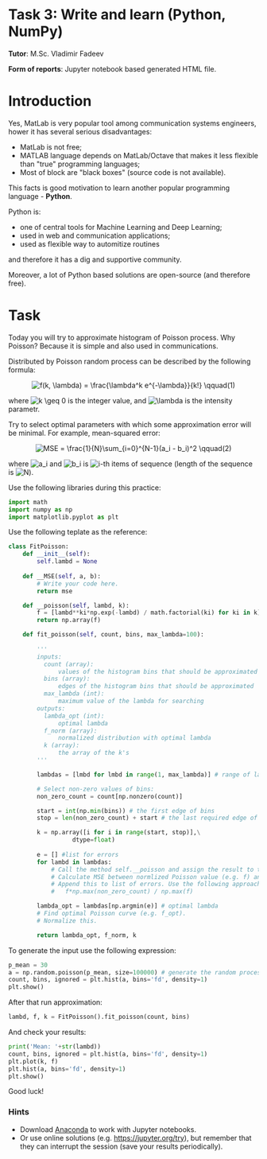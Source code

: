 # Task 3: Write and learn (Python, NumPy)

**Tutor**: M.Sc. Vladimir Fadeev

**Form of reports**: Jupyter notebook based generated HTML file.

# Introduction

Yes, MatLab is very popular tool among communication systems engineers, hower it has several serious disadvantages:
- MatLab is not free;
- MATLAB language depends on MatLab/Octave that makes it less flexible than "true" programming languages;
- Most of block are "black boxes" (source code is not available).

This facts is good motivation to learn another popular programming language - **Python**.

Python is:
- one of central tools for Machine Learning and Deep Learning;
- used in web and communication applications;
- used as flexible way to automitize routines

and therefore it has a dig and supportive community. 

Moreover, a lot of Python based solutions are open-source (and therefore free).

# Task

Today you will try to approximate histogram of Poisson process. Why Poisson? Because it is simple and also used in communications.

Distributed by Poisson random process can be described by the following formula: 

<p align="center"><img align="center" src="https://i.upmath.me/svg/%20f(k%2C%20%5Clambda)%20%3D%20%5Cfrac%7B%5Clambda%5Ek%20e%5E%7B-%5Clambda%7D%7D%7Bk!%7D%20%5Cqquad(1)%20" alt=" f(k, \lambda) = \frac{\lambda^k e^{-\lambda}}{k!} \qquad(1) " /></p>

where <img src="https://i.upmath.me/svg/k%20%5Cgeq%200" alt="k \geq 0" /> is the integer value, and <img src="https://i.upmath.me/svg/%5Clambda" alt="\lambda" /> is the intensity parametr.

Try to select optimal parameters with which some approximation error will be minimal. For example, mean-squared error: 

<p align="center"><img align="center" src="https://i.upmath.me/svg/%20MSE%20%3D%20%5Cfrac%7B1%7D%7BN%7D%5Csum_%7Bi%3D0%7D%5E%7BN-1%7D(a_i%20-%20b_i)%5E2%20%5Cqquad(2)" alt=" MSE = \frac{1}{N}\sum_{i=0}^{N-1}(a_i - b_i)^2 \qquad(2)" /></p>

where <img src="https://i.upmath.me/svg/a_i" alt="a_i" /> and <img src="https://i.upmath.me/svg/b_i" alt="b_i" /> is <img src="https://i.upmath.me/svg/i" alt="i" />-th items of sequence (length of the sequence is  <img src="https://i.upmath.me/svg/N" alt="N" />).

Use the following libraries during this practice:

```python
import math
import numpy as np
import matplotlib.pyplot as plt
```

Use the following teplate as the reference:

```python
class FitPoisson:
    def __init__(self):
        self.lambd = None
    
    def __MSE(self, a, b):
        # Write your code here.
        return mse

    def __poisson(self, lambd, k):
        f = [lambd**ki*np.exp(-lambd) / math.factorial(ki) for ki in k]
        return np.array(f)  

    def fit_poisson(self, count, bins, max_lambda=100):
        
        '''
        inputs:
          count (array): 
              values of the histogram bins that should be approximated
          bins (array): 
              edges of the histogram bins that should be approximated
          max_lambda (int): 
              maximum value of the lambda for searching
        outputs:
          lambda_opt (int):
              optimal lambda
          f_norm (array):
              normalized distribution with optimal lambda
          k (array):
              the array of the k's
        '''

        lambdas = [lmbd for lmbd in range(1, max_lambda)] # range of lambdas

        # Select non-zero values of bins:
        non_zero_count = count[np.nonzero(count)]

        start = int(np.min(bins)) # the first edge of bins 
        stop = len(non_zero_count) + start # the last required edge of bins

        k = np.array([i for i in range(start, stop)],\
                  dtype=float)
                  
        e = [] #list for errors
        for lambd in lambdas:
            # Call the method self.__poisson and assign the result to the variable (e.g. f)
            # Calculate MSE between normlized Poisson value (e.g. f) and non-zero values of bins. 
            # Append this to list of errors. Use the following approach for normalization:
            #   f*np.max(non_zero_count) / np.max(f) 

        lambda_opt = lambdas[np.argmin(e)] # optimal lambda
        # Find optimal Poisson curve (e.g. f_opt).
        # Normalize this.

        return lambda_opt, f_norm, k
```

To generate the input use the following expression:

```python
p_mean = 30
a = np.random.poisson(p_mean, size=100000) # generate the random process with Poisson distribution
count, bins, ignored = plt.hist(a, bins='fd', density=1)
plt.show()
```

After that run approximation:

``` python
lambd, f, k = FitPoisson().fit_poisson(count, bins)
```

And check your results:

```python
print('Mean: '+str(lambd))
count, bins, ignored = plt.hist(a, bins='fd', density=1)
plt.plot(k, f)
plt.hist(a, bins='fd', density=1)
plt.show()
```

Good luck!

### Hints

- Download [Anaconda](https://www.anaconda.com/) to work with Jupyter notebooks. 
- Or use online solutions (e.g. https://jupyter.org/try), but remember that they can interrupt the session (save your results periodically). 
